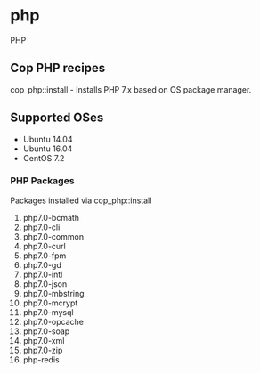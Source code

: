 # php
PHP

## Cop PHP recipes

cop_php::install - Installs PHP 7.x based on OS package manager.

## Supported OSes

- Ubuntu 14.04
- Ubuntu 16.04
- CentOS 7.2

### PHP Packages

Packages installed via cop_php::install

1. php7.0-bcmath
1. php7.0-cli
1. php7.0-common
1. php7.0-curl
1. php7.0-fpm
1. php7.0-gd
1. php7.0-intl
1. php7.0-json
1. php7.0-mbstring
1. php7.0-mcrypt
1. php7.0-mysql
1. php7.0-opcache
1. php7.0-soap
1. php7.0-xml
1. php7.0-zip
1. php-redis